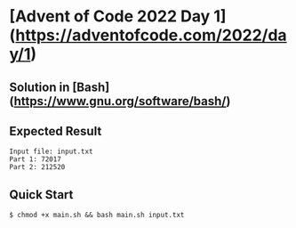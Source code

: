 # [Advent of Code 2022 Day 1] (https://adventofcode.com/2022/day/1) 
## Solution in [Bash] (https://www.gnu.org/software/bash/)

## Expected Result

```console
Input file: input.txt
Part 1: 72017
Part 2: 212520
```

## Quick Start

```console
$ chmod +x main.sh && bash main.sh input.txt
```
